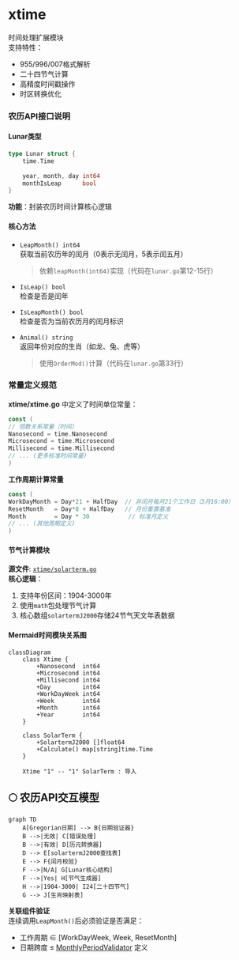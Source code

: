 # xtime  
时间处理扩展模块  
支持特性：  
- 955/996/007格式解析  
- 二十四节气计算  
- 高精度时间戳操作  
- 时区转换优化
### 农历API接口说明  
  
#### Lunar类型  
```go  
type Lunar struct {  
	time.Time  
  
	year, month, day int64  
	monthIsLeap      bool  
}  
```  
**功能**：封装农历时间计算核心逻辑  
  
#### 核心方法  
- `LeapMonth() int64`  
  获取当前农历年的闰月（0表示无闰月，5表示闰五月）  
  > 依赖`leapMonth(int64)`实现（代码在`lunar.go`第12-15行）  
  
- `IsLeap() bool`  
  检查是否是闰年  
  
- `IsLeapMonth() bool`  
  检查是否为当前农历月的闰月标识  
  
- `Animal() string`  
  返回年份对应的生肖（如龙、兔、虎等）  
  > 使用`OrderMod()`计算（代码在`lunar.go`第33行）
### 常量定义规范  
  
**xtime/xtime.go** 中定义了时间单位常量：  
```go
const (
// 倍数关系常量（时间）
Nanosecond = time.Nanosecond 
Microsecond = time.Microsecond
Millisecond = time.Millisecond
// ... (更多标准时间常量)
)
```

**工作周期计算常量**  
```go
const (
WorkDayMonth = Day*21 + HalfDay  // 非闰月每月21个工作日（3月16:00）
ResetMonth   = Day*8 + HalfDay   // 月份重置基准
Month        = Day * 30           // 标准月定义
// ... (其他周期定义)
)
```

#### 节气计算模块  
**源文件**: [`xtime/solarterm.go`](xtime/solarterm.go:1)  
**核心逻辑**：  
1. 支持年份区间：1904-3000年  
2. 使用`math`包处理节气计算  
3. 核心数组`solartermJ2000`存储24节气天文年表数据  

#### Mermaid时间模块关系图  
```mermaid
classDiagram
    class Xtime {
        +Nanosecond  int64
        +Microsecond int64
        +Millisecond int64
        +Day         int64
        +WorkDayWeek int64
        +Week        int64
        +Month       int64
        +Year        int64
    }

    class SolarTerm {
        +SolartermJ2000 []float64
        +Calculate() map[string]time.Time
    }

    Xtime "1" -- "1" SolarTerm : 导入 
```
## 🌕 农历API交互模型  
  
```mermaid
graph TD
    A[Gregorian日期] --> B{日期验证器}
    B -->|无效| C[错误处理]
    B -->|有效| D[历元转换器]
    D --> E[solartermJ2000查找表]
    E --> F{闰月校验}
    F -->|N/A| G[Lunar核心结构]
    F -->|Yes| H[节气生成器]
    H -->|1904-3000| I24[二十四节气]
    G --> J[生肖映射表]
```  

**关联组件验证**  
连续调用`LeapMonth()`后必须验证是否满足：  
- 工作周期 ∈ [WorkDayWeek, Week, ResetMonth]  
- 日期跨度 ≤ [MonthlyPeriodValidator](memory-bank/decisionLog.md:45) 定义